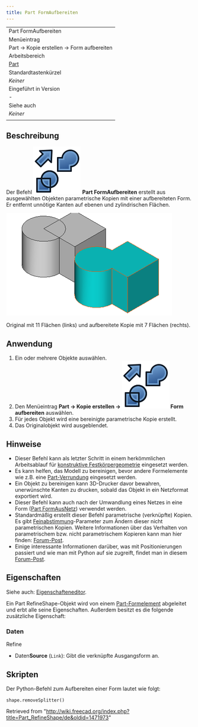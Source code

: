 ```yaml
---
title: Part FormAufbereiten
---
```


|                                                |
| ---------------------------------------------- |
| Part FormAufbereiten                           |
| Menüeintrag                                    |
| Part → Kopie erstellen → Form aufbereiten      |
| Arbeitsbereich                                 |
| [Part](/Part_Workbench/de "Part Workbench/de") |
| Standardtastenkürzel                           |
| _Keiner_                                       |
| Eingeführt in Version                          |
| -                                              |
| Siehe auch                                     |
| _Keiner_                                       |
|                                                |

## Beschreibung

Der Befehl ![](/src/assets/images/Part_RefineShape.svg) **Part FormAufbereiten** erstellt aus ausgewählten Objekten parametrische Kopien mit einer aufbereiteten Form. Er entfernt unnötige Kanten auf ebenen und zylindrischen Flächen.

![](/src/assets/images/PartRefineShape_it.png)

Original mit 11 Flächen (links) und aufbereitete Kopie mit 7 Flächen (rechts).

## Anwendung

1. Ein oder mehrere Objekte auswählen.
2. Den Menüeintrag **Part → Kopie erstellen → ![](/src/assets/images/Part_RefineShape.svg) Form aufbereiten** auswählen.
3. Für jedes Objekt wird eine bereinigte parametrische Kopie erstellt.
4. Das Originalobjekt wird ausgeblendet.

## Hinweise

- Dieser Befehl kann als letzter Schritt in einem herkömmlichen Arbeitsablauf für [konstruktive Festkörpergeometrie](/Constructive_solid_geometry/de "Constructive solid geometry/de") eingesetzt werden.
- Es kann helfen, das Modell zu bereinigen, bevor andere Formelemente wie z.B. eine [Part-Verrundung](/Part_Fillet/de "Part Fillet/de") eingesetzt werden.
- Ein Objekt zu bereinigen kann 3D-Drucker davor bewahren, unerwünschte Kanten zu drucken, sobald das Objekt in ein Netzformat exportiert wird.
- Dieser Befehl kann auch nach der Umwandlung eines Netzes in eine Form ([Part FormAusNetz](/Part_ShapeFromMesh/de "Part ShapeFromMesh/de")) verwendet werden.
- Standardmäßig erstellt dieser Befehl parametrische (verknüpfte) Kopien. Es gibt [Feinabstimmung](/Fine-tuning/de "Fine-tuning/de")-Parameter zum Ändern dieser nicht parametrischen Kopien. Weitere Informationen über das Verhalten von parametrischem bzw. nicht parametrischem Kopieren kann man hier finden: [Forum-Post](https://forum.freecad.org/viewtopic.php?t=42993).
- Einige interessante Informationen darüber, was mit Positionierungen passiert und wie man mit Python auf sie zugreift, findet man in diesem [Forum-Post](https://forum.freecad.org/viewtopic.php?t=77568#p675456).

## Eigenschaften

Siehe auch: [Eigenschafteneditor](/Property_editor/de "Property editor/de").

Ein Part RefineShape-Objekt wird von einem [Part-Formelement](/Part_Feature/de "Part Feature/de") abgeleitet und erbt alle seine Eigenschaften. Außerdem besitzt es die folgende zusätzliche Eigenschaft:

### Daten

Refine

- Daten**Source** (`Link`): Gibt die verknüpfte Ausgangsform an.

## Skripten

Der Python-Befehl zum Aufbereiten einer Form lautet wie folgt:

```
shape.removeSplitter()

```

Retrieved from "<http://wiki.freecad.org/index.php?title=Part_RefineShape/de&oldid=1471973>"
